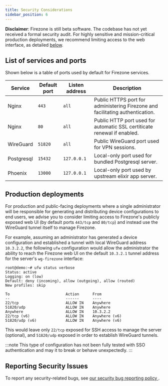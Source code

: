 ```yaml
---
title: Security Considerations
sidebar_position: 6
---
```


**Disclaimer**: Firezone is still beta software. The codebase has not yet
received a formal security audit. For highly sensitive and mission-critical
production deployments, we recommend limiting access to the web interface, as
detailed [below](#production-deployments).

## List of services and ports

Shown below is a table of ports used by default for Firezone services.

<!-- markdownlint-disable MD013 -->

| Service | Default port | Listen address | Description |
| ------ | --------- | ------- | --------- |
| Nginx | `443` | `all` | Public HTTPS port for administering Firezone and facilitating authentication. |
| Nginx | `80` | `all` | Public HTTP port used for automatic SSL certiticate renewal if enabled. |
| WireGuard | `51820` | `all` | Public WireGuard port used for VPN sessions. |
| Postgresql | `15432` | `127.0.0.1` | Local-only port used for bundled Postgresql server. |
| Phoenix | `13000` | `127.0.0.1` | Local-only port used by upstream elixir app server. |

<!-- markdownlint-enable MD013 -->

## Production deployments

For production and public-facing deployments where a single administrator
will be responsible for generating and distributing device configurations to
end users, we advise you to consider limiting access to Firezone's publicly
exposed web UI (by default ports `443/tcp` and `80/tcp`)
and instead use the WireGuard tunnel itself to manage Firezone.

For example, assuming an administrator has generated a device configuration and
established a tunnel with local WireGuard address `10.3.2.2`, the following `ufw`
configuration would allow the administrator the ability to reach the Firezone web
UI on the default `10.3.2.1` tunnel address for the server's `wg-firezone` interface:

```text
root@demo:~# ufw status verbose
Status: active
Logging: on (low)
Default: deny (incoming), allow (outgoing), allow (routed)
New profiles: skip

To                         Action      From
--                         ------      ----
22/tcp                     ALLOW IN    Anywhere
51820/udp                  ALLOW IN    Anywhere
Anywhere                   ALLOW IN    10.3.2.2
22/tcp (v6)                ALLOW IN    Anywhere (v6)
51820/udp (v6)             ALLOW IN    Anywhere (v6)
```

This would leave only `22/tcp` exposed for SSH access to manage the server (optional),
and `51820/udp` exposed in order to establish WireGuard tunnels.

:::note
This type of configuration has not been fully tested with SSO
authentication and may it to break or behave unexpectedly.
:::

## Reporting Security Issues

To report any security-related bugs, see [our security bug reporting policy
](https://github.com/firezone/firezone/blob/master/SECURITY.md).
